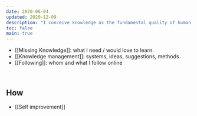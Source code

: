 ```yaml
---
date: 2020-06-04
updated: 2020-12-09
description: "I conceive knowledge as the fundamental quality of human life. It should be searched, managed, and preserved as a treasure, since it is the most valuable capability we have, together with love. Here, I collect ***meta-knowledge*** data, or better *Epistemology* annotations, which are knowledge insights about knowledge itself, and how to deal with it."
toc: false
main: true
---
```

- [[Missing Knowledge]]: what I need / would love to learn.
- [[Knowledge management]]: systems, ideas, suggestions, methods.
- [[Following]]: whom and what I follow online

<br>

## How

- [[Self improvement]]